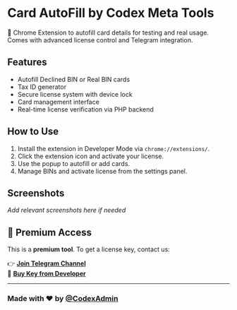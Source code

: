 # Card AutoFill by Codex Meta Tools

🧩 Chrome Extension to autofill card details for testing and real usage. Comes with advanced license control and Telegram integration.

## Features
- Autofill Declined BIN or Real BIN cards
- Tax ID generator
- Secure license system with device lock
- Card management interface
- Real-time license verification via PHP backend

## How to Use
1. Install the extension in Developer Mode via `chrome://extensions/`.
2. Click the extension icon and activate your license.
3. Use the popup to autofill or add cards.
4. Manage BINs and activate license from the settings panel.

## Screenshots
_Add relevant screenshots here if needed_

## 🔐 Premium Access
This is a **premium tool**. To get a license key, contact us:

👉 **[Join Telegram Channel](https://t.me/codex_meta_tools)**  
💬 **[Buy Key from Developer](https://t.me/codexAdmin)**

---

### Made with ❤️ by [@CodexAdmin](https://t.me/CodexAdmin)
